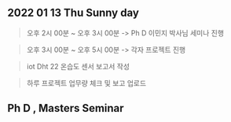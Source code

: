  ## 2022 01 13 Thu  Sunny day 
 
> 오후 2시 00분 ~ 오후 3시 00분 -> Ph D 이민지 박사님 세미나 진행 


> 오후 3시 00분 ~ 오후 5시 00분 -> 각자 프로젝트 진행 

> iot Dht 22 온습도 센서 보고서 작성   

> 하루 프로젝트 업무량 체크 및 보고 업로드 


 ## Ph D , Masters  Seminar 

 
 


 
 
 
 
